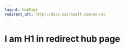```yaml
---
layout: HubPage
redirect_utl: http://docs.microsoft.com/en-us/
---
```


# I am H1 in redirect hub page
